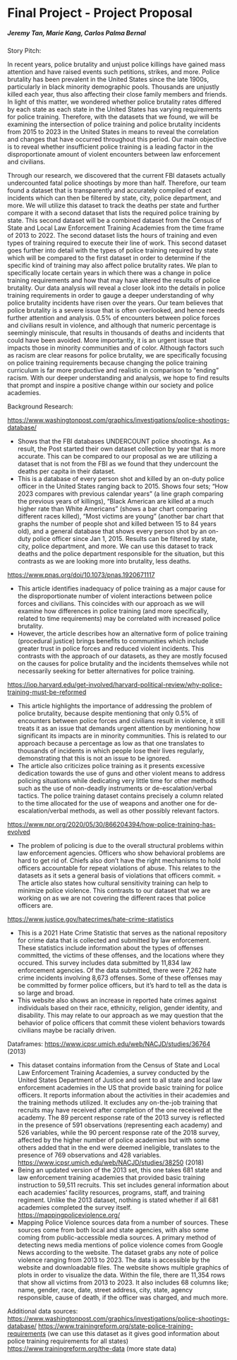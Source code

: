 # Final Project - Project Proposal
##### Jeremy Tan, Marie Kang, Carlos Palma Bernal 

Story Pitch: 

In recent years, police brutality and unjust police killings have gained mass attention and have raised events such petitions, strikes, and more. Police brutality has been prevalent in the United States since the late 1900s, particularly in black minority demographic pools. Thousands are unjustly killed each year, thus also affecting their close family members and friends. In light of this matter, we wondered whether police brutality rates differed by each state as each state in the United States has varying requirements for police training. Therefore, with the datasets that we found, we will be examining the intersection of police training and police brutality incidents from 2015 to 2023 in the United States in means to reveal the correlation and changes that have occurred throughout this period. Our main objective is to reveal whether insufficient police training is a leading factor in the disproportionate amount of violent encounters between law enforcement and civilians. 


Through our research, we discovered that the current FBI datasets actually undercounted fatal police shootings by more than half. Therefore, our team found a dataset that is transparently and accurately compiled of exact incidents which can then be filtered by state, city, police department, and more. We will utilize this dataset to track the deaths per state and further compare it with a second dataset that lists the required police training by state. This second dataset will be a combined dataset from the Census of State and Local Law Enforcement Training Academies from the time frame of 2013 to 2022. The second dataset lists the hours of training and even types of training required to execute their line of work. This second dataset goes further into detail with the types of police training required by state which will be compared to the first dataset in order to determine if the specific kind of training may also affect police brutality rates. We plan to specifically locate certain years in which there was a change in police training requirements and how that may have altered the results of police brutality. Our data analysis will reveal a closer look into the details in police training requirements in order to gauge a deeper understanding of why police brutality incidents have risen over the years. 
Our team believes that police brutality is a severe issue that is often overlooked, and hence needs further attention and analysis. 0.5% of encounters between police forces and civilians result in violence, and although that numeric percentage is seemingly miniscule, that results in thousands of deaths and incidents that could have been avoided. More importantly, it is an urgent issue that impacts those in minority communities and of color. Although factors such as racism are clear reasons for police brutality, we are specifically focusing on police training requirements because changing the police training curriculum is far more productive and realistic in comparison to “ending” racism. With our deeper understanding and analysis, we hope to find results that prompt and inspire a positive change within our society and police academies. 

Background Research: 

https://www.washingtonpost.com/graphics/investigations/police-shootings-database/ 
  - Shows that the FBI databases UNDERCOUNT police shootings. As a result, the Post started their own dataset collection by year that is more accurate. This can be compared to our proposal as we are utilizing a dataset that is not from the FBI as we found that they undercount the deaths per capita in their dataset. 
  - This is a database of every person shot and killed by an on-duty police officer in the United States ranging back to 2015. Shows four sets; “How 2023 compares with previous calendar years” (a line graph comparing the previous years of killings), “Black American are killed at a much higher rate than White Americans” (shows a bar chart comparing different races killed), “Most victims are young” (another bar chart that graphs the number of people shot and killed between 15 to 84 years old), and a general database that shows every person shot by an on-duty police officer since Jan 1, 2015. Results can be filtered by state, city, police department, and more. We can use this dataset to track deaths and the police department responsible for the situation, but this contrasts as we are looking more into brutality, less deaths. 

https://www.pnas.org/doi/10.1073/pnas.1920671117
  - This article identifies inadequacy of police training as a major cause for the disproportionate number of violent interactions between police forces and civilians. This coincides with our approach as we will examine how differences in police training (and more specifically, related to time requirements) may be correlated with increased police brutality.
  - However, the article describes how an alternative form of police training (procedural justice) brings benefits to communities which include greater trust in police forces and reduced violent incidents. This contrasts with the approach of our datasets, as they are mostly focused on the causes for police brutality and the incidents themselves while not necessarily seeking for better alternatives for police training. 

https://iop.harvard.edu/get-involved/harvard-political-review/why-police-training-must-be-reformed
  - This article highlights the importance of addressing the problem of police brutality, because despite mentioning that only 0.5% of encounters between police forces and civilians result in violence, it still treats it as an issue that demands urgent attention by mentioning how significant its impacts are in minority communities. This is related to our approach because a percentage as low as that one translates to thousands of incidents in which people lose their lives regularly, demonstrating that this is not an issue to be ignored.
  - The article also criticizes police training as it presents excessive dedication towards the use of guns and other violent means to address policing situations while dedicating very little time for other methods such as the use of non-deadly instruments or de-escalation/verbal tactics. The police training dataset contains precisely a column related to the time allocated for the use of weapons and another one for de-escalation/verbal methods, as well as other possibly relevant factors.

https://www.npr.org/2020/05/30/866204394/how-police-training-has-evolved
  - The problem of policing is due to the overall structural problems within law enforcement agencies. Officers who show behavioral problems are hard to get rid of. Chiefs also don’t have the right mechanisms to hold officers accountable for repeat violations of abuse. This relates to the datasets as it sets a general basis of violations that officers commit. 
  = The article also states how cultural sensitivity training can help to minimize police violence. This contrasts to our dataset that we are working on as we are not covering the different races that police officers are. 

https://www.justice.gov/hatecrimes/hate-crime-statistics
  - This is a 2021 Hate Crime Statistic that serves as the national repository for crime data that is collected and submitted by law enforcement. These statistics include information about the types of offenses committed, the victims of these offenses, and the locations where they occured. This survey includes data submitted by 11,834 law enforcement agencies. Of the data submitted, there were  7,262 hate crime incidents involving 8,673 offenses. Some of these offenses may be committed by former police officers, but it’s hard to tell as the data is so large and broad. 
  - This website also shows an increase in reported hate crimes against individuals based on their race, ethnicity, religion, gender identity, and disability. This may relate to our approach as we may question that the behavior of police officers that commit these violent behaviors towards civilians maybe be racially driven. 






Dataframes:
https://www.icpsr.umich.edu/web/NACJD/studies/36764 (2013) 
  - This dataset contains information from the Census of State and Local Law Enforcement Training Academies, a survey conducted by the United States Department of Justice and sent to all state and local law enforcement academies in the US that provide basic training for police officers. It reports information about the activities in their academies and the training methods utilized. It excludes any on-the-job training that recruits may have received after completion of the one received at the academy. The 89 percent response rate of the 2013 survey is reflected in the presence of 591 observations (representing each academy) and 526 variables, while the 90 percent response rate of the 2018 survey, affected by the higher number of police academies but with some others added that in the end were deemed ineligible, translates to the presence of 769 observations and 428 variables.
https://www.icpsr.umich.edu/web/NACJD/studies/38250 (2018)
  - Being an updated version of the 2013 set, this one takes 681 state and law enforcement training academies that provided basic training instruction to 59,511 recruits. This set includes general information about each academies’ facility resources, programs, staff, and training regiment. Unlike the 2013 dataset, nothing is stated whether if all 681 academies completed the survey itself. 
https://mappingpoliceviolence.org/   
  - Mapping Police Violence sources data from a number of sources. These sources come from both local and state agencies, with also some coming from public-accessible media sources. A primary method of detecting news media mentions of police violence comes from Google News according to the website. The dataset grabs any note of police violence ranging from 2013 to 2023.  The data is accessible by the website and downloadable files. The website shows multiple graphics of plots in order to visualize the data. Within the file, there are 11,354 rows that show all victims from 2013 to 2023. It also includes 68 columns like; name, gender, race, date, street address, city, state, agency responsible, cause of death, if the officer was charged, and much more. 


Additional data sources: 
https://www.washingtonpost.com/graphics/investigations/police-shootings-database/ 
https://www.trainingreform.org/state-police-training-requirements (we can use this dataset as it gives good information about police training requirements for all states) 
https://www.trainingreform.org/the-data (more state data) 


